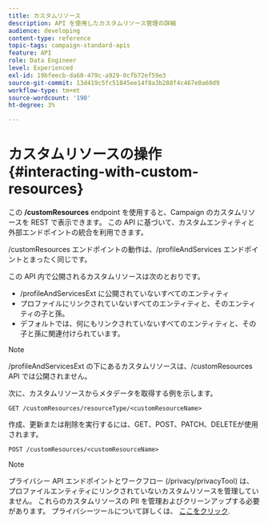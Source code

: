 ```yaml
---
title: カスタムリソース
description: API を使用したカスタムリソース管理の詳細
audience: developing
content-type: reference
topic-tags: campaign-standard-apis
feature: API
role: Data Engineer
level: Experienced
exl-id: 19bfeecb-da60-479c-a929-0cfb72ef59e3
source-git-commit: 13d419c5fc51845ee14f8a3b288f4c467e0a60d9
workflow-type: tm+mt
source-wordcount: '190'
ht-degree: 3%

---
```


# カスタムリソースの操作 {#interacting-with-custom-resources}

この **/customResources** endpoint を使用すると、Campaign のカスタムリソースを REST で表示できます。 この API に基づいて、カスタムエンティティと外部エンドポイントの統合を利用できます。

/customResources エンドポイントの動作は、/profileAndServices エンドポイントとまったく同じです。

この API 内で公開されるカスタムリソースは次のとおりです。

* /profileAndServicesExt に公開されていないすべてのエンティティ
* プロファイルにリンクされていないすべてのエンティティと、そのエンティティの子と孫。
* デフォルトでは、何にもリンクされていないすべてのエンティティと、その子と孫に関連付けられています。

>[!NOTE]
>/profileAndServicesExt の下にあるカスタムリソースは、/customResources API では公開されません。


次に、カスタムリソースからメタデータを取得する例を示します。

```
GET /customResources/resourceType/<customResourceName>
```

作成、更新または削除を実行するには、GET、POST、PATCH、DELETEが使用されます。

```
POST /customResources/<customResourceName>
```

>[!NOTE]
>プライバシー API エンドポイントとワークフロー (/privacy/privacyTool) は、プロファイルエンティティにリンクされていないカスタムリソースを管理していません。
>これらのカスタムリソースの PII を管理およびクリーンアップする必要があります。 プライバシーツールについて詳しくは、 [ここをクリック](../../api/using/creating-a-privacy-request.md).
